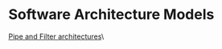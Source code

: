 # Software Architecture Models
[Pipe and Filter architectures](https://www.oreilly.com/library/view/software-architecture-with/9781786468529/ch08s04.html)\

